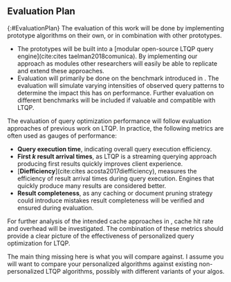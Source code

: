 ## Evaluation Plan
{:#EvaluationPlan}
The evaluation of this work will be done by implementing prototype algorithms on their own, or in combination with other prototypes.

- The prototypes will be built into a [modular open-source LTQP query engine](cite:cites taelman2018comunica). By implementing our approach as modules other researchers will easily be able to replicate and extend these approaches.
- Evaluation will primarily be done on the benchmark introduced in [](#UsagePatternMethod). The evaluation will simulate varying intensities of observed query patterns to determine the impact this has on performance. Further evaluation on different benchmarks will be included if valuable and compatible with LTQP.

The evaluation of query optimization performance will follow evaluation approaches of previous work on LTQP.
In practice, the following metrics are often used as gauges of performance:

- **Query execution time**, indicating overall query execution efficiency.
- **First *k* result arrival times**, as LTQP is a streaming querying approach producing first results quickly improves client experience.
- [**Diefficiency**](cite:cites acosta2017diefficiency), measures the efficiency of result arrival times during query execution. Engines that quickly produce many results are considered better.
- **Result completeness**, as any caching or document pruning strategy could introduce mistakes result completeness will be verified and ensured during evaluation.

For further analysis of the intended cache approaches in [](#CachingMethod), cache hit rate and overhead will be investigated.
The combination of these metrics should provide a clear picture of the effectiveness of personalized query optimization for LTQP.

<span class="comment" data-author="RT">The main thing missing here is what you will compare against. I assume you will want to compare your personalized algorithms against existing non-personalized LTQP algorithms, possibly with different variants of your algos.</span>


